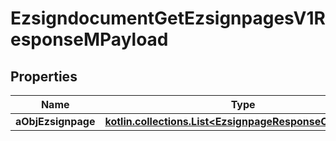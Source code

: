 
# EzsigndocumentGetEzsignpagesV1ResponseMPayload

## Properties
| Name | Type | Description | Notes |
| ------------ | ------------- | ------------- | ------------- |
| **aObjEzsignpage** | [**kotlin.collections.List&lt;EzsignpageResponseCompound&gt;**](EzsignpageResponseCompound.md) |  |  |



